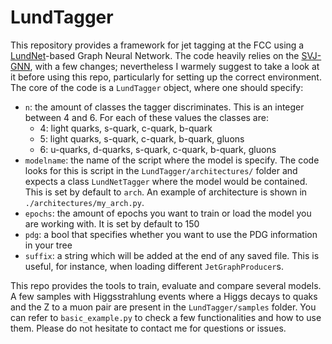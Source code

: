 # LundTagger
This repository provides a framework for jet tagging at the FCC using a [LundNet](https://arxiv.org/abs/2012.08526)-based Graph Neural Network. The code heavily relies on the [SVJ-GNN](https://github.com/rseidita/SVJ_GNN), with a few changes; nevertheless I warmely suggest to take a look at it before using this repo, particularly for setting up the correct environment. The core of the code is a `LundTagger` object, where one should specify:

- `n`: the amount of classes the tagger discriminates. This is an integer between 4 and 6. For each of these values the classes are:
  - 4: light quarks, s-quark, c-quark, b-quark
  - 5: light quarks, s-quark, c-quark, b-quark, gluons
  - 6: u-quarks, d-quarks, s-quark, c-quark, b-quark, gluons
- `modelname`: the name of the script where the model is specify. The code looks for this is script in the `LundTagger/architectures/` folder and expects a class `LundNetTagger` where the model would be contained. This is set by default to `arch`. An example of architecture is shown in `./architectures/my_arch.py`.
- `epochs`: the amount of epochs you want to train or load the model you are working with. It is set by default to 150
- `pdg`: a bool that specifies whether you want to use the PDG information in your tree
- `suffix`: a string which will be added at the end of any saved file. This is useful, for instance, when loading different `JetGraphProducer`s. 

This repo provides the tools to train, evaluate and compare several models. A few samples with Higgsstrahlung events where a Higgs decays to quaks and the Z to a muon pair are present in the `LundTagger/samples` folder. You can refer to `basic_example.py` to check a few functionalities and how to use them. Please do not hesitate to contact me for questions or issues. 

